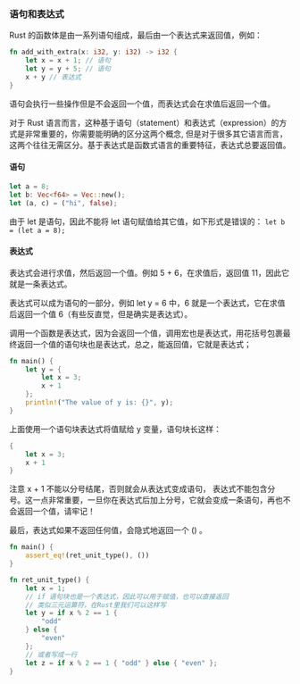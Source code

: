 ### **语句和表达式**
Rust 的函数体是由一系列语句组成，最后由一个表达式来返回值，例如：
```rust
fn add_with_extra(x: i32, y: i32) -> i32 {
    let x = x + 1; // 语句
    let y = y + 5; // 语句
    x + y // 表达式
}
```
语句会执行一些操作但是不会返回一个值，而表达式会在求值后返回一个值。

对于 Rust 语言而言，这种基于语句（statement）和表达式（expression）的方式是非常重要的，你需要能明确的区分这两个概念, 但是对于很多其它语言而言，这两个往往无需区分。基于表达式是函数式语言的重要特征，表达式总要返回值。

#### **语句**
```rust
let a = 8;
let b: Vec<f64> = Vec::new();
let (a, c) = ("hi", false);

```

由于 let 是语句，因此不能将 let 语句赋值给其它值，如下形式是错误的：
`let b = (let a = 8);`

#### **表达式**
表达式会进行求值，然后返回一个值。例如 5 + 6，在求值后，返回值 11，因此它就是一条表达式。

表达式可以成为语句的一部分，例如 let y = 6 中，6 就是一个表达式，它在求值后返回一个值 6（有些反直觉，但是确实是表达式）。

调用一个函数是表达式，因为会返回一个值，调用宏也是表达式，用花括号包裹最终返回一个值的语句块也是表达式，总之，能返回值，它就是表达式；
```rust
fn main() {
    let y = {
        let x = 3;
        x + 1
    };
    println!("The value of y is: {}", y);
}
```
上面使用一个语句块表达式将值赋给 y 变量，语句块长这样：
```rust
{
    let x = 3;
    x + 1
}
```
注意 x + 1 不能以分号结尾，否则就会从表达式变成语句， 表达式不能包含分号。这一点非常重要，一旦你在表达式后加上分号，它就会变成一条语句，再也不会返回一个值，请牢记！

最后，表达式如果不返回任何值，会隐式地返回一个 () 。
```rust
fn main() {
    assert_eq!(ret_unit_type(), ())
}

fn ret_unit_type() {
    let x = 1;
    // if 语句块也是一个表达式，因此可以用于赋值，也可以直接返回
    // 类似三元运算符，在Rust里我们可以这样写
    let y = if x % 2 == 1 {
        "odd"
    } else {
        "even"
    };
    // 或者写成一行
    let z = if x % 2 == 1 { "odd" } else { "even" };
}
```
